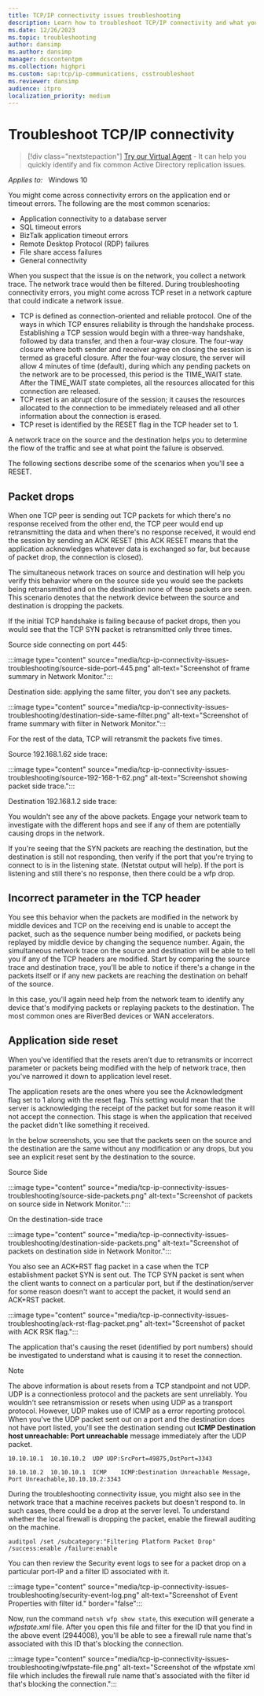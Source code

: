 ```yaml
---
title: TCP/IP connectivity issues troubleshooting
description: Learn how to troubleshoot TCP/IP connectivity and what you should do if you come across TCP reset in a network capture.
ms.date: 12/26/2023
ms.topic: troubleshooting
author: dansimp
ms.author: dansimp
manager: dcscontentpm
ms.collection: highpri
ms.custom: sap:tcp/ip-communications, csstroubleshoot
ms.reviewer: dansimp
audience: itpro
localization_priority: medium
---
```

# Troubleshoot TCP/IP connectivity

> [!div class="nextstepaction"]
> <a href="https://vsa.services.microsoft.com/v1.0/?partnerId=7d74cf73-5217-4008-833f-87a1a278f2cb&flowId=DMC&initialQuery=31806409" target='_blank'>Try our Virtual Agent</a> - It can help you quickly identify and fix common Active Directory replication issues.

_Applies to:_ &nbsp; Windows 10

You might come across connectivity errors on the application end or timeout errors. The following are the most common scenarios:

- Application connectivity to a database server
- SQL timeout errors
- BizTalk application timeout errors
- Remote Desktop Protocol (RDP) failures
- File share access failures
- General connectivity

When you suspect that the issue is on the network, you collect a network trace. The network trace would then be filtered. During troubleshooting connectivity errors, you might come across TCP reset in a network capture that could indicate a network issue.  

- TCP is defined as connection-oriented and reliable protocol. One of the ways in which TCP ensures reliability is through the handshake process. Establishing a TCP session would begin with a three-way handshake, followed by data transfer, and then a four-way closure. The four-way closure where both sender and receiver agree on closing the session is termed as graceful closure. After the four-way closure, the server will allow 4 minutes of time (default), during which any pending packets on the network are to be processed, this period is the TIME_WAIT state. After the TIME_WAIT state completes, all the resources allocated for this connection are released.  
- TCP reset is an abrupt closure of the session; it causes the resources allocated to the connection to be immediately released and all other information about the connection is erased.  
- TCP reset is identified by the RESET flag in the TCP header set to 1.  

A network trace on the source and the destination helps you to determine the flow of the traffic and see at what point the failure is observed.  

The following sections describe some of the scenarios when you'll see a RESET.

## Packet drops

When one TCP peer is sending out TCP packets for which there's no response received from the other end, the TCP peer would end up retransmitting the data and when there's no response received, it would end the session by sending an ACK RESET (this ACK RESET means that the application acknowledges whatever data is exchanged so far, but because of packet drop, the connection is closed).  

The simultaneous network traces on source and destination will help you verify this behavior where on the source side you would see the packets being retransmitted and on the destination none of these packets are seen. This scenario denotes that the network device between the source and destination is dropping the packets.

If the initial TCP handshake is failing because of packet drops, then you would see that the TCP SYN packet is retransmitted only three times.

Source side connecting on port 445:

:::image type="content" source="media/tcp-ip-connectivity-issues-troubleshooting/source-side-port-445.png" alt-text="Screenshot of frame summary in Network Monitor.":::

Destination side: applying the same filter, you don't see any packets.

:::image type="content" source="media/tcp-ip-connectivity-issues-troubleshooting/destination-side-same-filter.png" alt-text="Screenshot of frame summary with filter in Network Monitor.":::

For the rest of the data, TCP will retransmit the packets five times.

Source 192.168.1.62 side trace:

:::image type="content" source="media/tcp-ip-connectivity-issues-troubleshooting/source-192-168-1-62.png" alt-text="Screenshot showing packet side trace.":::

Destination 192.168.1.2 side trace:

You wouldn't see any of the above packets. Engage your network team to investigate with the different hops and see if any of them are potentially causing drops in the network.

If you're seeing that the SYN packets are reaching the destination, but the destination is still not responding, then verify if the port that you're trying to connect to is in the listening state. (Netstat output will help). If the port is listening and still there's no response, then there could be a wfp drop.  

## Incorrect parameter in the TCP header

You see this behavior when the packets are modified in the network by middle devices and TCP on the receiving end is unable to accept the packet, such as the sequence number being modified, or packets being replayed by middle device by changing the sequence number. Again, the simultaneous network trace on the source and destination will be able to tell you if any of the TCP headers are modified. Start by comparing the source trace and destination trace, you'll be able to notice if there's a change in the packets itself or if any new packets are reaching the destination on behalf of the source.  

In this case, you'll again need help from the network team to identify any device that's modifying packets or replaying packets to the destination. The most common ones are RiverBed devices or WAN accelerators.

## Application side reset

When you've identified that the resets aren't due to retransmits or incorrect parameter or packets being modified with the help of network trace, then you've narrowed it down to application level reset.

The application resets are the ones where you see the Acknowledgment flag set to 1 along with the reset flag. This setting would mean that the server is acknowledging the receipt of the packet but for some reason it will not accept the connection. This stage is when the application that received the packet didn't like something it received.  

In the below screenshots, you see that the packets seen on the source and the destination are the same without any modification or any drops, but you see an explicit reset sent by the destination to the source.

Source Side

:::image type="content" source="media/tcp-ip-connectivity-issues-troubleshooting/source-side-packets.png" alt-text="Screenshot of packets on source side in Network Monitor.":::

On the destination-side trace

:::image type="content" source="media/tcp-ip-connectivity-issues-troubleshooting/destination-side-packets.png" alt-text="Screenshot of packets on destination side in Network Monitor.":::

You also see an ACK+RST flag packet in a case when the TCP establishment packet SYN is sent out. The TCP SYN packet is sent when the client wants to connect on a particular port, but if the destination/server for some reason doesn't want to accept the packet, it would send an ACK+RST packet.  

:::image type="content" source="media/tcp-ip-connectivity-issues-troubleshooting/ack-rst-flag-packet.png" alt-text="Screenshot of packet with ACK RSK flag.":::

The application that's causing the reset (identified by port numbers) should be investigated to understand what is causing it to reset the connection.

> [!NOTE]
> The above information is about resets from a TCP standpoint and not UDP. UDP is a connectionless protocol and the packets are sent unreliably. You wouldn't see retransmission or resets when using UDP as a transport protocol. However, UDP makes use of ICMP as a error reporting protocol. When you've the UDP packet sent out on a port and the destination does not have port listed, you'll see the destination sending out **ICMP Destination host unreachable: Port unreachable** message immediately after the UDP packet.

```output
10.10.10.1  10.10.10.2  UDP UDP:SrcPort=49875,DstPort=3343
 
10.10.10.2  10.10.10.1  ICMP    ICMP:Destination Unreachable Message, Port Unreachable,10.10.10.2:3343
```

During the troubleshooting connectivity issue, you might also see in the network trace that a machine receives packets but doesn't respond to. In such cases, there could be a drop at the server level. To understand whether the local firewall is dropping the packet, enable the firewall auditing on the machine.

```console
auditpol /set /subcategory:"Filtering Platform Packet Drop" /success:enable /failure:enable
```

You can then review the Security event logs to see for a packet drop on a particular port-IP and a filter ID associated with it.

:::image type="content" source="media/tcp-ip-connectivity-issues-troubleshooting/security-event-log.png" alt-text="Screenshot of Event Properties with filter id." border="false":::

Now, run the command `netsh wfp show state`, this execution will generate a *wfpstate.xml* file. After you open this file and filter for the ID that you find in the above event (2944008), you'll be able to see a firewall rule name that's associated with this ID that's blocking the connection.

:::image type="content" source="media/tcp-ip-connectivity-issues-troubleshooting/wfpstate-file.png" alt-text="Screenshot of the wfpstate xml file which includes the firewall rule name that's associated with the filter id that's blocking the connection.":::
